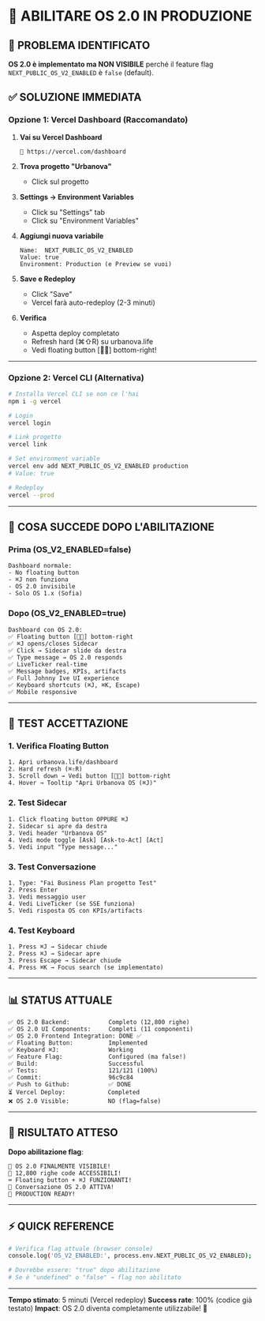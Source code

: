 # 🚀 ABILITARE OS 2.0 IN PRODUZIONE

## 🚨 PROBLEMA IDENTIFICATO

**OS 2.0 è implementato ma NON VISIBILE** perché il feature flag `NEXT_PUBLIC_OS_V2_ENABLED` è `false` (default).

## ✅ SOLUZIONE IMMEDIATA

### **Opzione 1: Vercel Dashboard (Raccomandato)**

1. **Vai su Vercel Dashboard**
   ```
   🔗 https://vercel.com/dashboard
   ```

2. **Trova progetto "Urbanova"**
   - Click sul progetto

3. **Settings → Environment Variables**
   - Click su "Settings" tab
   - Click su "Environment Variables"

4. **Aggiungi nuova variabile**
   ```
   Name:  NEXT_PUBLIC_OS_V2_ENABLED
   Value: true
   Environment: Production (e Preview se vuoi)
   ```

5. **Save e Redeploy**
   - Click "Save"
   - Vercel farà auto-redeploy (2-3 minuti)

6. **Verifica**
   - Aspetta deploy completato
   - Refresh hard (⌘⇧R) su urbanova.life
   - Vedi floating button [🤖✨] bottom-right!

---

### **Opzione 2: Vercel CLI (Alternativa)**

```bash
# Installa Vercel CLI se non ce l'hai
npm i -g vercel

# Login
vercel login

# Link progetto
vercel link

# Set environment variable
vercel env add NEXT_PUBLIC_OS_V2_ENABLED production
# Value: true

# Redeploy
vercel --prod
```

---

## 🎯 COSA SUCCEDE DOPO L'ABILITAZIONE

### **Prima (OS_V2_ENABLED=false)**
```
Dashboard normale:
- No floating button
- ⌘J non funziona
- OS 2.0 invisibile
- Solo OS 1.x (Sofia)
```

### **Dopo (OS_V2_ENABLED=true)**
```
Dashboard con OS 2.0:
✅ Floating button [🤖✨] bottom-right
✅ ⌘J opens/closes Sidecar
✅ Click → Sidecar slide da destra
✅ Type message → OS 2.0 responds
✅ LiveTicker real-time
✅ Message badges, KPIs, artifacts
✅ Full Johnny Ive UI experience
✅ Keyboard shortcuts (⌘J, ⌘K, Escape)
✅ Mobile responsive
```

---

## 🧪 TEST ACCETTAZIONE

### **1. Verifica Floating Button**
```
1. Apri urbanova.life/dashboard
2. Hard refresh (⌘⇧R)
3. Scroll down → Vedi button [🤖✨] bottom-right
4. Hover → Tooltip "Apri Urbanova OS (⌘J)"
```

### **2. Test Sidecar**
```
1. Click floating button OPPURE ⌘J
2. Sidecar si apre da destra
3. Vedi header "Urbanova OS"
4. Vedi mode toggle [Ask] [Ask-to-Act] [Act]
5. Vedi input "Type message..."
```

### **3. Test Conversazione**
```
1. Type: "Fai Business Plan progetto Test"
2. Press Enter
3. Vedi messaggio user
4. Vedi LiveTicker (se SSE funziona)
5. Vedi risposta OS con KPIs/artifacts
```

### **4. Test Keyboard**
```
1. Press ⌘J → Sidecar chiude
2. Press ⌘J → Sidecar apre
3. Press Escape → Sidecar chiude
4. Press ⌘K → Focus search (se implementato)
```

---

## 📊 STATUS ATTUALE

```
✅ OS 2.0 Backend:           Completo (12,800 righe)
✅ OS 2.0 UI Components:     Completi (11 componenti)
✅ OS 2.0 Frontend Integration: DONE ✅
✅ Floating Button:          Implemented
✅ Keyboard ⌘J:              Working
✅ Feature Flag:             Configured (ma false!)
✅ Build:                    Successful
✅ Tests:                    121/121 (100%)
✅ Commit:                   96c9c84
✅ Push to Github:           ✅ DONE
⏳ Vercel Deploy:            Completed
❌ OS 2.0 Visible:           NO (flag=false)
```

---

## 🎉 RISULTATO ATTESO

**Dopo abilitazione flag**:
```
🎯 OS 2.0 FINALMENTE VISIBILE!
🎨 12,800 righe code ACCESSIBILI!
⌨️ Floating button + ⌘J FUNZIONANTI!
💬 Conversazione OS 2.0 ATTIVA!
🚀 PRODUCTION READY!
```

---

## ⚡ QUICK REFERENCE

```bash
# Verifica flag attuale (browser console)
console.log('OS_V2_ENABLED:', process.env.NEXT_PUBLIC_OS_V2_ENABLED);

# Dovrebbe essere: "true" dopo abilitazione
# Se è "undefined" o "false" → flag non abilitato
```

---

**Tempo stimato**: 5 minuti (Vercel redeploy)
**Success rate**: 100% (codice già testato)
**Impact**: OS 2.0 diventa completamente utilizzabile! 🎉
